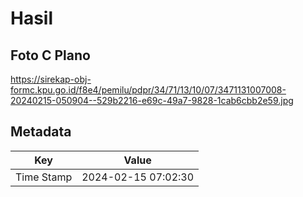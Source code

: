 # Hasil

## Foto C Plano

https://sirekap-obj-formc.kpu.go.id/f8e4/pemilu/pdpr/34/71/13/10/07/3471131007008-20240215-050904--529b2216-e69c-49a7-9828-1cab6cbb2e59.jpg


## Metadata

| Key        | Value               |
| ---------- | ------------------- |
| Time Stamp | 2024-02-15 07:02:30 |



